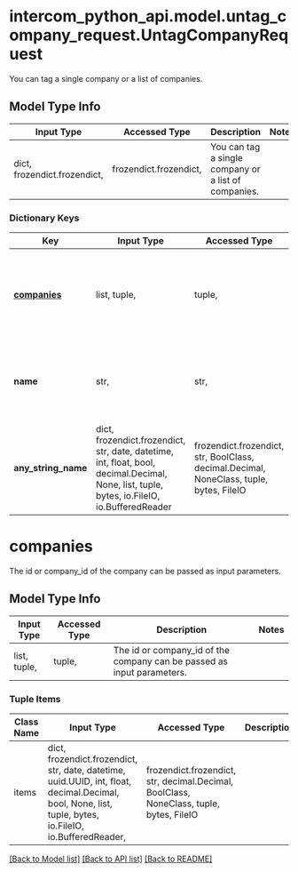 # intercom_python_api.model.untag_company_request.UntagCompanyRequest

You can tag a single company or a list of companies.

## Model Type Info
Input Type | Accessed Type | Description | Notes
------------ | ------------- | ------------- | -------------
dict, frozendict.frozendict,  | frozendict.frozendict,  | You can tag a single company or a list of companies. | 

### Dictionary Keys
Key | Input Type | Accessed Type | Description | Notes
------------ | ------------- | ------------- | ------------- | -------------
**[companies](#companies)** | list, tuple,  | tuple,  | The id or company_id of the company can be passed as input parameters. | 
**name** | str,  | str,  | The name of the tag which will be untagged from the company | 
**any_string_name** | dict, frozendict.frozendict, str, date, datetime, int, float, bool, decimal.Decimal, None, list, tuple, bytes, io.FileIO, io.BufferedReader | frozendict.frozendict, str, BoolClass, decimal.Decimal, NoneClass, tuple, bytes, FileIO | any string name can be used but the value must be the correct type | [optional]

# companies

The id or company_id of the company can be passed as input parameters.

## Model Type Info
Input Type | Accessed Type | Description | Notes
------------ | ------------- | ------------- | -------------
list, tuple,  | tuple,  | The id or company_id of the company can be passed as input parameters. | 

### Tuple Items
Class Name | Input Type | Accessed Type | Description | Notes
------------- | ------------- | ------------- | ------------- | -------------
items | dict, frozendict.frozendict, str, date, datetime, uuid.UUID, int, float, decimal.Decimal, bool, None, list, tuple, bytes, io.FileIO, io.BufferedReader,  | frozendict.frozendict, str, decimal.Decimal, BoolClass, NoneClass, tuple, bytes, FileIO |  | 

[[Back to Model list]](../../README.md#documentation-for-models) [[Back to API list]](../../README.md#documentation-for-api-endpoints) [[Back to README]](../../README.md)

